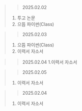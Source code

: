 > > 2025.02.02
> 1. 투고 논문
> 2. 으뜸 파이썬(Class)

> > 2025.02.03
> 1. 으뜸 파이썬(Class)
> 2. 이력서 자소서

> > 2025.02.04
> 1.이력서 자소서

> > 2025.02.05
> 1. 이력서 자소서

> > 2025.02.04
> 1. 이력서 자소서
